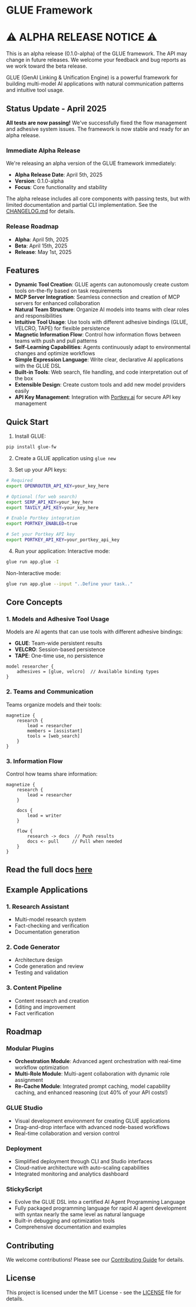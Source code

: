 # GLUE Framework

# ⚠️ ALPHA RELEASE NOTICE ⚠️

This is an alpha release (0.1.0-alpha) of the GLUE framework. The API may change in future releases. We welcome your feedback and bug reports as we work toward the beta release.

GLUE (GenAI Linking & Unification Engine) is a powerful framework for building multi-model AI applications with natural communication patterns and intuitive tool usage.

## Status Update - April 2025

**All tests are now passing!** We've successfully fixed the flow management and adhesive system issues. The framework is now stable and ready for an alpha release.

### Immediate Alpha Release

We're releasing an alpha version of the GLUE framework immediately:

- **Alpha Release Date**: April 5th, 2025
- **Version**: 0.1.0-alpha
- **Focus**: Core functionality and stability

The alpha release includes all core components with passing tests, but with limited documentation and partial CLI implementation. See the [CHANGELOG.md](./CHANGELOG.md) for details.

### Release Roadmap

- **Alpha**: April 5th, 2025
- **Beta**: April 15th, 2025
- **Release**: May 1st, 2025

## Features

- **Dynamic Tool Creation**: GLUE agents can autonomously create custom tools on-the-fly based on task requirements
- **MCP Server Integration**: Seamless connection and creation of MCP servers for enhanced collaboration
- **Natural Team Structure**: Organize AI models into teams with clear roles and responsibilities
- **Intuitive Tool Usage**: Use tools with different adhesive bindings (GLUE, VELCRO, TAPE) for flexible persistence
- **Magnetic Information Flow**: Control how information flows between teams with push and pull patterns
- **Self-Learning Capabilities**: Agents continuously adapt to environmental changes and optimize workflows
- **Simple Expression Language**: Write clear, declarative AI applications with the GLUE DSL
- **Built-in Tools**: Web search, file handling, and code interpretation out of the box
- **Extensible Design**: Create custom tools and add new model providers easily
- **API Key Management**: Integration with [Portkey.ai](https://portkey.ai) for secure API key management

## Quick Start

1. Install GLUE:
```bash
pip install glue-fw
```

2. Create a GLUE application using `glue new`

3. Set up your API keys:
```bash
# Required
export OPENROUTER_API_KEY=your_key_here

# Optional (for web search)
export SERP_API_KEY=your_key_here
export TAVILY_API_KEY=your_key_here

# Enable Portkey integration
export PORTKEY_ENABLED=true

# Set your Portkey API key
export PORTKEY_API_KEY=your_portkey_api_key
```


4. Run your application:
 Interactive mode:
```bash
glue run app.glue -I
```
 Non-Interactive mode:
 ```bash
glue run app.glue --input "..Define your task.."
```

## Core Concepts

### 1. Models and Adhesive Tool Usage

Models are AI agents that can use tools with different adhesive bindings:

- **GLUE**: Team-wide persistent results
- **VELCRO**: Session-based persistence
- **TAPE**: One-time use, no persistence

```glue
model researcher {
    adhesives = [glue, velcro]  // Available binding types
}
```

### 2. Teams and Communication

Teams organize models and their tools:

```glue
magnetize {
    research {
        lead = researcher
        members = [assistant]
        tools = [web_search]
    }
}
```

### 3. Information Flow

Control how teams share information:

```glue
magnetize {
    research {
        lead = researcher
    }
    
    docs {
        lead = writer
    }
    
    flow {
        research -> docs  // Push results
        docs <- pull     // Pull when needed
    }
}
```
## Read the full docs [here](https://applyglue.com)

## Example Applications

### 1. Research Assistant
- Multi-model research system
- Fact-checking and verification
- Documentation generation

### 2. Code Generator
- Architecture design
- Code generation and review
- Testing and validation

### 3. Content Pipeline
- Content research and creation
- Editing and improvement
- Fact verification

## Roadmap

### Modular Plugins
- **Orchestration Module**: Advanced agent orchestration with real-time workflow optimization
- **Multi-Role Module**: Multi-agent collaboration with dynamic role assignment
- **Re-Cache Module**: Integrated prompt caching, model capability caching, and enhanced reasoning (cut 40% of your API costs!)

### GLUE Studio
- Visual development environment for creating GLUE applications
- Drag-and-drop interface with advanced node-based workflows
- Real-time collaboration and version control

### Deployment
- Simplified deployment through CLI and Studio interfaces
- Cloud-native architecture with auto-scaling capabilities
- Integrated monitoring and analytics dashboard

### StickyScript
- Evolve the GLUE DSL into a certified AI Agent Programming Language
- Fully packaged programming language for rapid AI agent development with syntax nearly the same level as natural language
- Built-in debugging and optimization tools
- Comprehensive documentation and examples

## Contributing

We welcome contributions! Please see our [Contributing Guide](CONTRIBUTING.md) for details.

## License
This project is licensed under the MIT License - see the [LICENSE](LICENSE) file for details.
